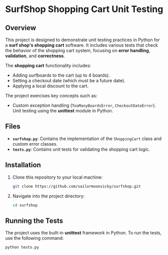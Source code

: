 # SurfShop Shopping Cart Unit Testing

## Overview
This project is designed to demonstrate unit testing practices in Python for a **surf shop's shopping cart** software. It includes various tests that check the behavior of the shopping cart system, focusing on **error handling**, **validation**, and **correctness**.

The **shopping cart** functionality includes:

- Adding surfboards to the cart (up to 4 boards).
- Setting a checkout date (which must be a future date).
- Applying a local discount to the cart.

The project exercises key concepts such as:

- Custom exception handling (`TooManyBoardsError`, `CheckoutDateError`).
Unit testing using the **unittest** module in Python.

## Files

- **`surfshop.py`**: Contains the implementation of the `ShoppingCart` class and custom error classes.
- **`tests.py`**: Contains unit tests for validating the shopping cart logic.

## Installation

1. Clone this repository to your local machine:
    ```bash
    git clone https://github.com/sailormoonvicky/surfshop.git
    ```

2. Navigate into the project directory:
    ```bash
    cd surfshop
    ```


## Running the Tests

The project uses the built-in **unittest** framework in Python. To run the tests, use the following command:

```bash
python tests.py
```
